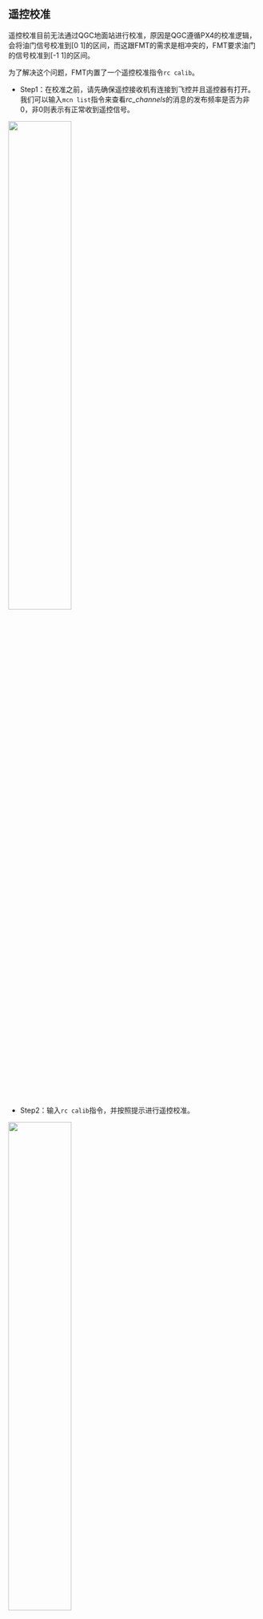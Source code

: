 
## 遥控校准

遥控校准目前无法通过QGC地面站进行校准，原因是QGC遵循PX4的校准逻辑，会将油门信号校准到[0 1]的区间，而这跟FMT的需求是相冲突的，FMT要求油门的信号校准到[-1 1]的区间。

为了解决这个问题，FMT内置了一个遥控校准指令`rc calib`。



- Step1：在校准之前，请先确保遥控接收机有连接到飞控并且遥控器有打开。我们可以输入`mcn list`指令来查看*rc_channels*的消息的发布频率是否为非0，非0则表示有正常收到遥控信号。

<img src="figures/rc_calib1.png" width="50%">

- Step2：输入`rc calib`指令，并按照提示进行遥控校准。

<img src="figures/rc_calib2.jpg" width="50%">

- Step3：校准完成后，校准参数将更新到`RC`参数组中，可以通过`param list RC`指令查看。`rc_trim_channels`消息是由原始遥控消息`rc_channels`校准后得到的，校准后的最大、最小和中值应该分别为2000，1000和1500。
- Step4：确认校准参数无误后，在控制台输入`param save`保存校准结果，否则系统断电将丢失未保存的校准结果。
